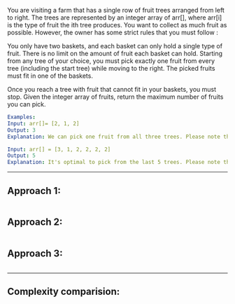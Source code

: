 You are visiting a farm that has a single row of fruit trees arranged from left to right. The trees are represented by an integer array of arr[], where arr[i]  is the type of fruit the ith tree produces.
You want to collect as much fruit as possible. However, the owner has some strict rules that you must follow :

You only have two baskets, and each basket can only hold a single type of fruit. There is no limit on the amount of fruit each basket can hold.
Starting from any tree of your choice, you must pick exactly one fruit from every tree (including the start tree) while moving to the right. The picked fruits must fit in one of the baskets.

Once you reach a tree with fruit that cannot fit in your baskets, you must stop.
Given the integer array of fruits, return the maximum number of fruits you can pick.

```yaml
Examples:
Input: arr[]= [2, 1, 2]
Output: 3
Explanation: We can pick one fruit from all three trees. Please note that the type of fruits is same in the 1st and 3rd baskets.

Input: arr[] = [3, 1, 2, 2, 2, 2]
Output: 5
Explanation: It's optimal to pick from the last 5 trees. Please note that we do not pick the first basket as we would have to stop at thrid tree which would result in only 2 fruits collected.
```

---

## Approach 1:
```java
```

## Approach 2:
```java
```

## Approach 3:
```java
```

---

## Complexity comparision:
